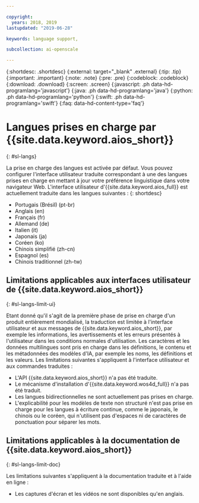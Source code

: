 ```yaml
---

copyright:
  years: 2018, 2019
lastupdated: "2019-06-28"

keywords: language support, 

subcollection: ai-openscale

---
```


{:shortdesc: .shortdesc}
{:external: target="_blank" .external}
{:tip: .tip}
{:important: .important}
{:note: .note}
{:pre: .pre}
{:codeblock: .codeblock}
{:download: .download}
{:screen: .screen}
{:javascript: .ph data-hd-programlang='javascript'}
{:java: .ph data-hd-programlang='java'}
{:python: .ph data-hd-programlang='python'}
{:swift: .ph data-hd-programlang='swift'}
{:faq: data-hd-content-type='faq'}

# Langues prises en charge par {{site.data.keyword.aios_short}}
{: #sl-langs}

La prise en charge des langues est activée par défaut. Vous pouvez configurer l'interface utilisateur traduite correspondant à une des langues prises en charge
en mettant à jour votre préférence linguistique dans votre navigateur Web. L'interface utilisateur d'{{site.data.keyword.aios_full}} est actuellement traduite dans les langues suivantes : 
{: shortdesc}

- Portugais (Brésil) (pt-br)
- Anglais (en)
- Français (fr)
- Allemand (de)
- Italien (it)
- Japonais (ja)
- Coréen (ko)
- Chinois simplifié (zh-cn)
- Espagnol (es)
- Chinois traditionnel (zh-tw)

## Limitations applicables aux interfaces utilisateur de {{site.data.keyword.aios_short}}
{: #sl-langs-limit-ui}

Etant donné qu'il s'agit de la première phase de prise en charge d'un produit entièrement mondialisé, la traduction est limitée à l'interface utilisateur et aux messages de {{site.data.keyword.aios_short}}, par exemple les informations, les avertissements et les erreurs présentés à l'utilisateur dans les conditions normales d'utilisation. Les caractères et les données multilingues sont pris en charge dans les définitions, le contenu et les métadonnées des modèles d'IA, par exemple les noms, les définitions et les valeurs. Les limitations suivantes s'appliquent à l'interface utilisateur et aux commandes traduites :

- L'API {{site.data.keyword.aios_short}} n'a pas été traduite.
- Le mécanisme d'installation d'{{site.data.keyword.wos4d_full}} n'a pas été traduit.
- Les langues bidirectionnelles ne sont actuellement pas prises en charge.
- L'explicabilité pour les modèles de texte non structuré n'est pas prise en charge
pour les langues à écriture continue, comme le japonais, le chinois ou le coréen,
qui n'utilisent pas d'espaces ni de caractères de ponctuation pour séparer les mots.

## Limitations applicables à la documentation de {{site.data.keyword.aios_short}}
{: #sl-langs-limit-doc}

Les limitations suivantes s'appliquent à la documentation traduite et à l'aide en ligne :

- Les captures d'écran et les vidéos ne sont disponibles qu'en anglais.

